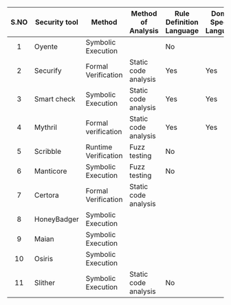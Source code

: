 |  S.NO |  Security tool   |  Method   |  Method of Analysis | Rule Definition Language|  Domain Specific Languages|
|:-------:|---------|------------|------------|------------|------------|
|  1 |  Oyente    |  Symbolic Execution                 |  | No | 
|  2 |  Securify      |Formal Verification         |  Static code analysis | Yes |Yes|
|  3 |  Smart check          | Symbolic Execution      |  Static code analysis | Yes |Yes|
|  4 |  Mythril            | Formal verification         |  Static code analysis | Yes|Yes|
|  5 |  Scribble            |   Runtime Verification     |  Fuzz testing              |No|
|  6 |  Manticore            |    Symbolic Execution     |  Fuzz testing              |No|
|  7 |  Certora             | Formal Verification        |  Static code analysis
|  8  |   HoneyBadger       |         Symbolic Execution    |  
|  9  |   Maian             |    Symbolic Execution          |  
|  10 |   Osiris            |         Symbolic Execution          |  
| 11  | Slither         |           Symbolic Execution        |     Static code analysis|No|
